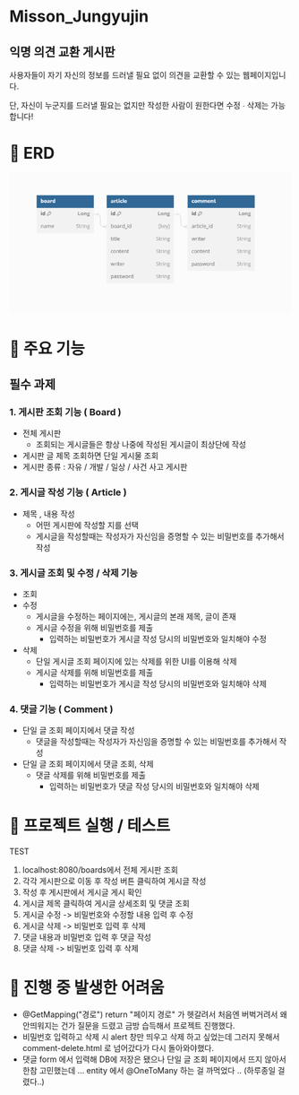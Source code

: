 #  Misson_Jungyujin

## 익명 의견 교환 게시판
사용자들이 자기 자신의 정보를 드러낼 필요 없이 의견을 교환할 수 있는 웹페이지입니다.

단, 자신이 누군지를 드러낼 필요는 없지만 작성한 사람이 원한다면 수정 ∙ 삭제는 가능합니다!

#  📍 ERD
![ERD](erd.PNG)

#  📍 주요 기능

## 필수 과제
### 1. 게시판 조회 기능 ( Board )
- 전체 게시판
    - 조회되는 게시글들은 항상 나중에 작성된 게시글이 최상단에 작성
- 게시판 글 제목 조회하면 단일 게시물 조회
- 게시판 종류 : 자유 / 개발 / 일상 / 사건 사고 게시판

### 2. 게시글 작성 기능 ( Article )
- 제목 , 내용 작성
    - 어떤 게시판에 작성할 지를 선택
    - 게시글을 작성할때는 작성자가 자신임을 증명할 수 있는 비밀번호를 추가해서 작성

### 3. 게시글 조회 및 수정 / 삭제 기능
- 조회
- 수정
    - 게시글을 수정하는 페이지에는, 게시글의 본래 제목, 글이 존재
    - 게시글 수정을 위해 비밀번호를 제출
        - 입력하는 비밀번호가 게시글 작성 당시의 비밀번호와 일치해야 수정
- 삭제
    - 단일 게시글 조회 페이지에 있는 삭제를 위한 UI를 이용해 삭제
    - 게시글 삭제를 위해 비밀번호를 제출
        - 입력하는 비밀번호가 게시글 작성 당시의 비밀번호와 일치해야 삭제


### 4. 댓글 기능 ( Comment )
- 단일 글 조회 페이지에서 댓글 작성
    - 댓글을 작성할때는 작성자가 자신임을 증명할 수 있는 비밀번호를 추가해서 작성
- 단일 글 조회 페이지에서 댓글 조회, 삭제
    - 댓글 삭제를 위해 비밀번호를 제출
        - 입력하는 비밀번호가 댓글 작성 당시의 비밀번호와 일치해야 삭제

#  📍 프로젝트 실행 / 테스트 

TEST

1. localhost:8080/boards에서 전체 게시판 조회
2. 각각 게시판으로 이동 후 작성 버튼 클릭하여 게시글 작성
3. 작성 후 게시판에서 게시글 게시 확인
4. 게시글 제목 클릭하여 게시글 상세조회 및 댓글 조회
5. 게시글 수정 -> 비밀번호와 수정할 내용 입력 후 수정
6. 게시글 삭제 -> 비밀번호 입력 후 삭제
7. 댓글 내용과 비밀번호 입력 후 댓글 작성
8. 댓글 삭제 -> 비밀번호 입력 후 삭제

#  📍 진행 중 발생한 어려움
- @GetMapping("경로") return "페이지 경로" 가 헷갈려서 처음엔 버벅거려서 왜 안띄워지는 건가 질문을 드렸고 금방 습득해서 프로젝트 진행했다.
- 비밀번호 입력하고 삭제 시  alert 창만 띄우고 삭제 하고 싶었는데 그러지 못해서 comment-delete.html 로 넘어갔다가 다시 돌아와야했다.
- 댓글 form 에서 입력해 DB에 저장은 됐으나 단일 글 조회 페이지에서 뜨지 않아서 한참 고민했는데 ... entity 에서 @OneToMany 하는 걸 까먹었다 .. (하루종일 걸렸다..)
